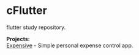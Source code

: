 # cFlutter
flutter study repository.

**Projects:** <br />
[Expensive](../../tree/expenses) - Simple personal expense control app.
